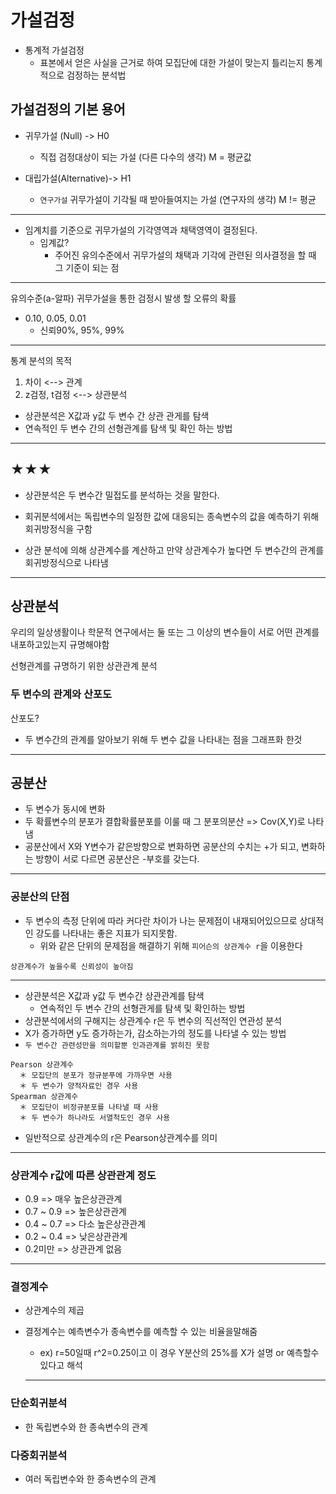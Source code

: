 # 가설검정

- 통계적 가설검정
  - 표본에서 얻은 사실을 근거로 하여 모집단에 대한 가설이 맞는지 틀리는지 통계적으로 검정하는 분석법


## 가설검정의 기본 용어

- 귀무가설 (Null) -> H0
    - 직접 검정대상이 되는 가설 (다른 다수의 생각) M = 평균값
  
- 대립가설(Alternative)-> H1 
    - `연구가설` 귀무가설이 기각될 때 받아들여지는 가설 (연구자의 생각) M != 평균
---

- 임계치를 기준으로 귀무가설의 기각영역과 채택영역이 결정된다.
    - 임계값?
      - 주어진 유의수준에서 귀무가설의 채택과 기각에 관련된 의사결정을 할 때 그 기준이 되는 점


--- 
유의수준(a-알파) 귀무가설을 통한 검정시 발생 할 오류의 확률
- 0.10, 0.05, 0.01
  - 신뢰90%, 95%, 99%

  
---

통계 분석의 목적 
1. 차이 <--> 관계
2. z검정, t검정 <--> 상관분석
- 상관분석은 X값과 y값 두 변수 간 상관 관게를 탐색
- 연속적인 두 변수 간의 선형관계를 탐색 및 확인 하는 방법

---
## ★★★ 
- 상관분석은 두 변수간 밀접도를 분석하는 것을 말한다.

- 회귀분석에서는 독립변수의 일정한 값에 대응되는 종속변수의 값을 예측하기 위해 회귀방정식을 구함

- 상관 분석에 의해 상관계수를 계산하고 만약 상관계수가 높다면 두 변수간의 관계를 회귀방정식으로 나타냄

---

## 상관분석

우리의 일상생활이나 학문적 연구에서는 둘 또는 그 이상의 변수들이 서로 어떤 관계를 내포하고있는지 규명해야함

선형관계를 규명하기 위한 상관관계 분석

### 두 변수의 관계와 산포도

산포도?
- 두 변수간의 관계를 알아보기 위해 두 변수 값을 나타내는 점을 그래프화 한것


---

## 공분산
- 두 변수가 동시에 변화
- 두 확률변수의 분포가 결합확률분포를 이룰 때 그 분포의분산 => Cov(X,Y)로 나타냄
- 공분산에서 X와 Y변수가 같은방향으로 변화하면 공분산의 수치는 +가 되고, 변화하는 방향이 서로 다르면 공분산은 -부호를 갖는다.
---
### 공분산의 단점 
- 두 변수의 측정 단위에 따라 커다란 차이가 나는 문제점이 내재되어있으므로 상대적인 강도를 나타내는 좋은 지표가 되지못함.
  - 위와 같은 단위의 문제점을 해결하기 위해 `피어슨의 상관계수 r`을 이용한다

`상관계수가 높을수록 신뢰성이 높아짐`

---
- 상관분석은 X값과 y값 두 변수간 상관관계를 탐색
  - 연속적인 두 변수 간의 선형관게를 탐색 및 확인하는 방법
- 상관분석에서의 구해지는 상관계수 r은 두 변수의 직선적인 연관성 분석
- X가 증가하면 y도 증가하는가, 감소하는가의 정도를 나타낼 수 있는 방법
- `두 변수간 관련성만을 의미할뿐 인과관계를 밝히진 못함`

```
Pearson 상관계수
  ＊ 모집단의 분포가 정규분푸에 가까우면 사용
  ＊ 두 변수가 양적자료인 경우 사용
Spearman 상관계수 
  ＊ 모집단이 비정규분포를 나타낼 때 사용
  ＊ 두 변수가 하나라도 서열척도인 경우 사용
  ``` 
   - 일반적으로 상관계수의 r은 Pearson상관계수를 의미
   ---

### 상관계수 r값에 따른 상관관계 정도

- 0.9       => 매우 높은상관관계
- 0.7 ~ 0.9 => 높은상관관계
- 0.4 ~ 0.7 => 다소 높은상관관계
- 0.2 ~ 0.4 => 낮은상관관계
- 0.2미만   => 상관관계 없음
---

### 결정계수
- 상관계수의 제곱
- 결정계수는 예측변수가 종속변수를 예측할 수 있는 비율을말해줌
  - ex) r=50일때 r^2=0.25이고 이 경우 Y분산의 25%를 X가 설명 or 예측할수 있다고 해석

  ---

### 단순회귀분석
- 한 독립변수와 한 종속변수의 관계
### 다중회귀분석
- 여러 독립변수와 한 종속변수의 관계